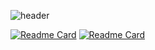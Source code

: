 ![header](https://capsule-render.vercel.app/api?type=waving&color=ffdd00&fontColor=404040&fontAlignY=45&height=220&section=header&text=Chaeeun%20Jeon&fontSize=40)

[![Readme Card](https://github-readme-stats.vercel.app/api/pin/?username=kmindev&repo=ascentic)](https://github.com/kmindev/ascentic)
[![Readme Card](https://github-readme-stats.vercel.app/api/pin/?username=mrcsbin&repo=soolpanda)](https://github.com/mrcsbin/soolpanda)

<!--
**Oing52/Oing52** is a ✨ _special_ ✨ repository because its `README.md` (this file) appears on your GitHub profile.

Here are some ideas to get you started:

- 🔭 I’m currently working on ...
- 🌱 I’m currently learning ...
- 👯 I’m looking to collaborate on ...
- 🤔 I’m looking for help with ...
- 💬 Ask me about ...
- 📫 How to reach me: ...
- 😄 Pronouns: ...
- ⚡ Fun fact: ...
[![Top Langs](https://github-readme-stats.vercel.app/api/top-langs/?username=Oing52&layout=compact)](https://github.com/Oing52/github-readme-stats)
![Anurag's GitHub stats](https://github-readme-stats.vercel.app/api?username=Oing52&show_icons=true&theme=transparent)
-->
